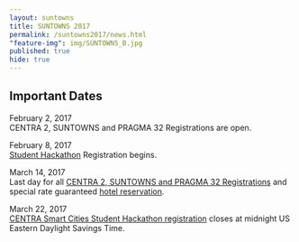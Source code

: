 ```yaml
---
layout: suntowns
title: SUNTOWNS 2017
permalink: /suntowns2017/news.html
"feature-img": img/SUNTOWNS_B.jpg
published: true
hide: true
---
```



## Important Dates

February 2, 2017 <br />
CENTRA 2, SUNTOWNS and PRAGMA 32 Registrations are open.

February 8, 2017 <br />
[Student Hackathon](http://www.globalcentra.org/suntowns2017/news.html) Registration begins.

March 14, 2017 <br />
Last day for all [CENTRA 2, SUNTOWNS and PRAGMA 32 Registrations](http://www.globalcentra.org/suntowns2017/registration.html) and special rate guaranteed <a href="http://www.globalcentra.org/centra2/venue.html" target="_blank">hotel reservation</a>. 

March 22, 2017 <br />
[CENTRA Smart Cities Student Hackathon registration](http://www.globalcentra.org/hackathon2017/) closes at midnight US Eastern Daylight Savings Time. 

